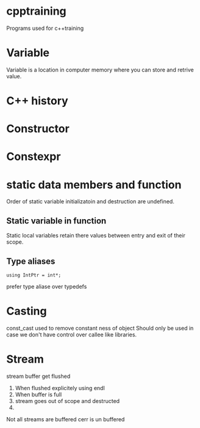 # cpptraining
Programs used for c++training

# Variable
Variable is a location in computer memory where you can store and retrive value.
# C++ history
# Constructor
# Constexpr
# static data members and function
Order of static variable initializatoin and destruction are undefined. 
## Static variable in function
Static local variables retain there values between entry and exit of their scope.

## Type aliases
````
using IntPtr = int*;
````
prefer type aliase over typedefs

# Casting
const_cast used to remove constant ness of object
Should only be used in case we don't have control over callee like libraries.

# Stream

stream buffer get flushed 
1. When flushed explicitely using endl
2. When buffer is full
3. stream goes out of scope and destructed
4. 
Not all streams are buffered cerr is un buffered


